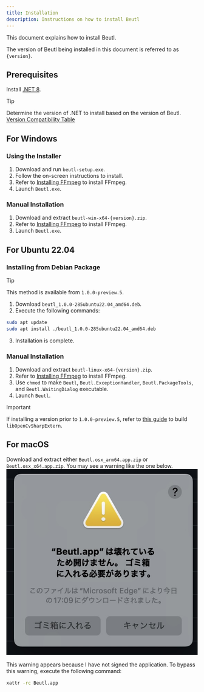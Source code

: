 ```yaml
---
title: Installation
description: Instructions on how to install Beutl
---
```


This document explains how to install Beutl.

The version of Beutl being installed in this document is referred to as `{version}`.

## Prerequisites
Install [.NET 8](https://dotnet.microsoft.com/ja-jp/download/dotnet/8.0).

> [!TIP]
> Determine the version of .NET to install based on the version of Beutl.  
> [Version Compatibility Table](../extensions/version-mapping.md)

## For Windows

### Using the Installer
1. Download and run `beutl-setup.exe`.
2. Follow the on-screen instructions to install.
3. Refer to [Installing FFmpeg](../ffmpeg-install.md) to install FFmpeg.
4. Launch `Beutl.exe`.

### Manual Installation
1. Download and extract `beutl-win-x64-{version}.zip`.
2. Refer to [Installing FFmpeg](../ffmpeg-install.md) to install FFmpeg.
3. Launch `Beutl.exe`.

## For Ubuntu 22.04

### Installing from Debian Package

> [!TIP]
> This method is available from `1.0.0-preview.5`.

1. Download `beutl_1.0.0-285ubuntu22.04_amd64.deb`.
2. Execute the following commands:
```sh
sudo apt update
sudo apt install ./beutl_1.0.0-285ubuntu22.04_amd64.deb
```
3. Installation is complete.

### Manual Installation
1. Download and extract `beutl-linux-x64-{version}.zip`.
2. Refer to [Installing FFmpeg](ffmpeg-install.md) to install FFmpeg.
3. Use `chmod` to make `Beutl`, `Beutl.ExceptionHandler`, `Beutl.PackageTools`, and `Beutl.WaitingDialog` executable.
4. Launch `Beutl`.

> [!IMPORTANT]
> If installing a version prior to `1.0.0-preview.5`,
> refer to [this guide](https://github.com/shimat/opencvsharp#ubuntu) to build `libOpenCvSharpExtern`.

## For macOS

Download and extract either `Beutl.osx_arm64.app.zip` or `Beutl.osx_x64.app.zip`.
You may see a warning like the one below.
![](./_images/1.install/macos-gatekeeper.jpg)

This warning appears because I have not signed the application.
To bypass this warning, execute the following command:
```sh
xattr -rc Beutl.app
```
